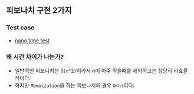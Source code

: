 ## 피보나치 구현 2가지

### Test case
- [nano time test](./CacheFiboTest.java)

### 왜 시간 차이가 나는가?
- 일반적인 피보나치는 `O(n^2)`이라서 n이 아주 작을때를 제외하고는 상당히 비효율적이다.
- 하지만 `Memoization`을 하는 피보나치의 경우 `O(n)`이다.
